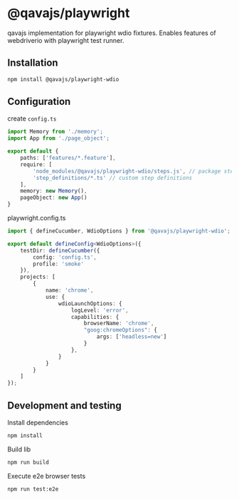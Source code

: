 # @qavajs/playwright
qavajs implementation for playwright wdio fixtures. Enables features of webdriverio with playwright test runner.

## Installation

```bash
npm install @qavajs/playwright-wdio
```

## Configuration
create `config.ts`
```typescript
import Memory from './memory';
import App from './page_object';

export default {
    paths: ['features/*.feature'],
    require: [
        'node_modules/@qavajs/playwright-wdio/steps.js', // package steps
        'step_definitions/*.ts' // custom step definitions
    ],
    memory: new Memory(),
    pageObject: new App()
}
```
playwright.config.ts

```typescript
import { defineCucumber, WdioOptions } from '@qavajs/playwright-wdio';

export default defineConfig<WdioOptions>({
    testDir: defineCucumber({
        config: 'config.ts',
        profile: 'smoke'
    }),
    projects: [
        {
            name: 'chrome',
            use: {
                wdioLaunchOptions: {
                    logLevel: 'error',
                    capabilities: {
                        browserName: 'chrome',
                        "goog:chromeOptions": {
                            args: ['headless=new']
                        }
                    },
                }
            }
        }
    ]
});
```

## Development and testing
Install dependencies
```bash
npm install
```

Build lib
```bash
npm run build
```

Execute e2e browser tests
```bash
npm run test:e2e
```
